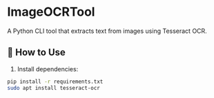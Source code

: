 # ImageOCRTool

A Python CLI tool that extracts text from images using Tesseract OCR.

## 🔧 How to Use

1. Install dependencies:

```bash
pip install -r requirements.txt
sudo apt install tesseract-ocr
